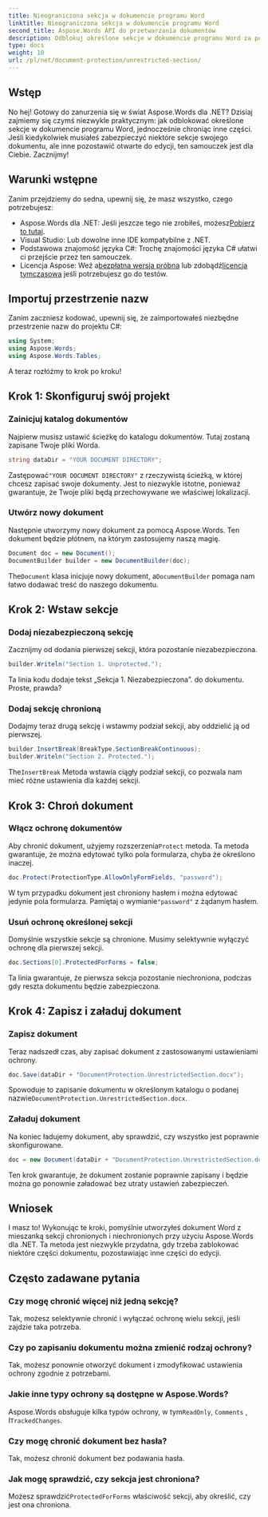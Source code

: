 ```yaml
---
title: Nieograniczona sekcja w dokumencie programu Word
linktitle: Nieograniczona sekcja w dokumencie programu Word
second_title: Aspose.Words API do przetwarzania dokumentów
description: Odblokuj określone sekcje w dokumencie programu Word za pomocą Aspose.Words dla .NET, korzystając z tego przewodnika krok po kroku. Idealny do ochrony wrażliwych treści.
type: docs
weight: 10
url: /pl/net/document-protection/unrestricted-section/
---
```

## Wstęp

No hej! Gotowy do zanurzenia się w świat Aspose.Words dla .NET? Dzisiaj zajmiemy się czymś niezwykle praktycznym: jak odblokować określone sekcje w dokumencie programu Word, jednocześnie chroniąc inne części. Jeśli kiedykolwiek musiałeś zabezpieczyć niektóre sekcje swojego dokumentu, ale inne pozostawić otwarte do edycji, ten samouczek jest dla Ciebie. Zacznijmy!

## Warunki wstępne

Zanim przejdziemy do sedna, upewnij się, że masz wszystko, czego potrzebujesz:

-  Aspose.Words dla .NET: Jeśli jeszcze tego nie zrobiłeś, możesz[Pobierz to tutaj](https://releases.aspose.com/words/net/).
- Visual Studio: Lub dowolne inne IDE kompatybilne z .NET.
- Podstawowa znajomość języka C#: Trochę znajomości języka C# ułatwi ci przejście przez ten samouczek.
-  Licencja Aspose: Weź a[bezpłatna wersja próbna](https://releases.aspose.com/) lub zdobądź[licencja tymczasowa](https://purchase.aspose.com/temporary-license/) jeśli potrzebujesz go do testów.

## Importuj przestrzenie nazw

Zanim zaczniesz kodować, upewnij się, że zaimportowałeś niezbędne przestrzenie nazw do projektu C#:

```csharp
using System;
using Aspose.Words;
using Aspose.Words.Tables;
```

A teraz rozłóżmy to krok po kroku!

## Krok 1: Skonfiguruj swój projekt

### Zainicjuj katalog dokumentów

Najpierw musisz ustawić ścieżkę do katalogu dokumentów. Tutaj zostaną zapisane Twoje pliki Worda.

```csharp
string dataDir = "YOUR DOCUMENT DIRECTORY";
```

 Zastępować`"YOUR DOCUMENT DIRECTORY"` z rzeczywistą ścieżką, w której chcesz zapisać swoje dokumenty. Jest to niezwykle istotne, ponieważ gwarantuje, że Twoje pliki będą przechowywane we właściwej lokalizacji.

### Utwórz nowy dokument

Następnie utworzymy nowy dokument za pomocą Aspose.Words. Ten dokument będzie płótnem, na którym zastosujemy naszą magię.

```csharp
Document doc = new Document();
DocumentBuilder builder = new DocumentBuilder(doc);
```

 The`Document` klasa inicjuje nowy dokument, a`DocumentBuilder` pomaga nam łatwo dodawać treść do naszego dokumentu.

## Krok 2: Wstaw sekcje

### Dodaj niezabezpieczoną sekcję

Zacznijmy od dodania pierwszej sekcji, która pozostanie niezabezpieczona.

```csharp
builder.Writeln("Section 1. Unprotected.");
```

Ta linia kodu dodaje tekst „Sekcja 1. Niezabezpieczona”. do dokumentu. Proste, prawda?

### Dodaj sekcję chronioną

Dodajmy teraz drugą sekcję i wstawmy podział sekcji, aby oddzielić ją od pierwszej.

```csharp
builder.InsertBreak(BreakType.SectionBreakContinuous);
builder.Writeln("Section 2. Protected.");
```

 The`InsertBreak` Metoda wstawia ciągły podział sekcji, co pozwala nam mieć różne ustawienia dla każdej sekcji.

## Krok 3: Chroń dokument

### Włącz ochronę dokumentów

 Aby chronić dokument, użyjemy rozszerzenia`Protect` metoda. Ta metoda gwarantuje, że można edytować tylko pola formularza, chyba że określono inaczej.

```csharp
doc.Protect(ProtectionType.AllowOnlyFormFields, "password");
```

 W tym przypadku dokument jest chroniony hasłem i można edytować jedynie pola formularza. Pamiętaj o wymianie`"password"` z żądanym hasłem.

### Usuń ochronę określonej sekcji

Domyślnie wszystkie sekcje są chronione. Musimy selektywnie wyłączyć ochronę dla pierwszej sekcji.

```csharp
doc.Sections[0].ProtectedForForms = false;
```

Ta linia gwarantuje, że pierwsza sekcja pozostanie niechroniona, podczas gdy reszta dokumentu będzie zabezpieczona.

## Krok 4: Zapisz i załaduj dokument

### Zapisz dokument

Teraz nadszedł czas, aby zapisać dokument z zastosowanymi ustawieniami ochrony.

```csharp
doc.Save(dataDir + "DocumentProtection.UnrestrictedSection.docx");
```

 Spowoduje to zapisanie dokumentu w określonym katalogu o podanej nazwie`DocumentProtection.UnrestrictedSection.docx`.

### Załaduj dokument

Na koniec ładujemy dokument, aby sprawdzić, czy wszystko jest poprawnie skonfigurowane.

```csharp
doc = new Document(dataDir + "DocumentProtection.UnrestrictedSection.docx");
```

Ten krok gwarantuje, że dokument zostanie poprawnie zapisany i będzie można go ponownie załadować bez utraty ustawień zabezpieczeń.

## Wniosek

I masz to! Wykonując te kroki, pomyślnie utworzyłeś dokument Word z mieszanką sekcji chronionych i niechronionych przy użyciu Aspose.Words dla .NET. Ta metoda jest niezwykle przydatna, gdy trzeba zablokować niektóre części dokumentu, pozostawiając inne części do edycji.

## Często zadawane pytania

### Czy mogę chronić więcej niż jedną sekcję?
Tak, możesz selektywnie chronić i wyłączać ochronę wielu sekcji, jeśli zajdzie taka potrzeba.

### Czy po zapisaniu dokumentu można zmienić rodzaj ochrony?
Tak, możesz ponownie otworzyć dokument i zmodyfikować ustawienia ochrony zgodnie z potrzebami.

### Jakie inne typy ochrony są dostępne w Aspose.Words?
 Aspose.Words obsługuje kilka typów ochrony, w tym`ReadOnly`, `Comments` , I`TrackedChanges`.

### Czy mogę chronić dokument bez hasła?
Tak, możesz chronić dokument bez podawania hasła.

### Jak mogę sprawdzić, czy sekcja jest chroniona?
 Możesz sprawdzić`ProtectedForForms` właściwość sekcji, aby określić, czy jest ona chroniona.
